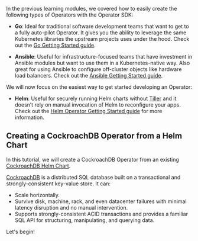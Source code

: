 In the previous learning modules, we covered how to easily create the following types of Operators with the Operator SDK:

* **Go**:
Ideal for traditional software development teams that want to get to a fully auto-pilot Operator. It gives you the ability to leverage the same Kubernetes libraries the upstream projects uses under the hood. Check out the [Go Getting Started guide](https://github.com/operator-framework/operator-sdk/blob/master/doc/user-guide.md).

* **Ansible**:
Useful for infrastructure-focused teams that have investment in Ansible modules but want to use them in a Kubernetes-native way. Also great for using Ansible to configure off-cluster objects like hardware load balancers. Check out the [Ansible Getting Started guide](https://github.com/operator-framework/operator-sdk/blob/master/doc/ansible/user-guide.md).

We will now focus on the easiest way to get started developing an Operator:

* **Helm**:
Useful for securely running Helm charts without [Tiller](https://helm.sh/docs/glossary/#tiller) and  it doesn’t rely on manual invocation of Helm to reconfigure your apps. Check out the [Helm Operator Getting Started guide](https://github.com/operator-framework/operator-sdk/blob/master/doc/helm/user-guide.md) for more information.

## Creating a CockroachDB Operator from a Helm Chart

In this tutorial, we will create a CockroachDB Operator from an existing [CockroachDB Helm Chart](https://github.com/helm/charts/tree/master/stable/cockroachdb).

[CockroachDB](https://www.cockroachlabs.com) is a distributed SQL database built on a transactional and strongly-consistent key-value store. It can:

* Scale horizontally.
* Survive disk, machine, rack, and even datacenter failures with minimal latency disruption and no manual intervention.
* Supports strongly-consistent ACID transactions and provides a familiar SQL API for structuring, manipulating, and querying data.

Let's begin!